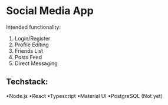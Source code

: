 # Social Media App
Intended functionality:
1. Login/Register
2. Profile Editing
3. Friends List
4. Posts Feed
5. Direct Messaging
## Techstack:
•Node.js
•React
•Typescript
•Material UI
•PostgreSQL (Not yet)
